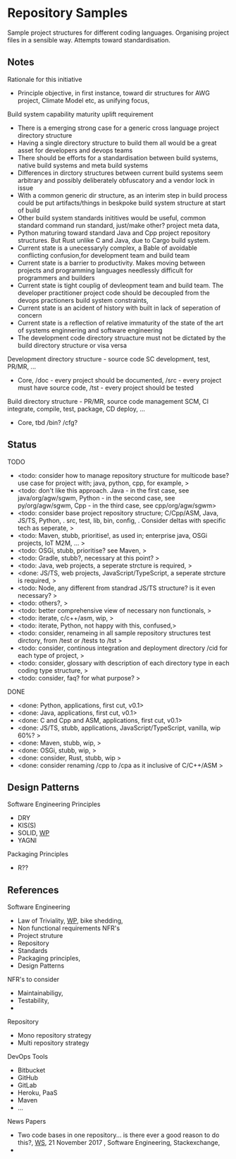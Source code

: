 # Repository Samples

Sample project structures for different coding languages. Organising project files in a sensible way. Attempts toward standardisation.


## Notes

Rationale for this initiative
* Principle objective, in first instance, toward dir structures for AWG project, Climate Model etc, as unifying focus, 

Build system capability maturity uplift requirement
* There is a emerging strong case for a generic cross language project directory structure
* Having a single directory structure to build them all would be a great asset for developers and devops teams
* There should be efforts for a standardisation between build systems, native build systems and meta build systems 
* Differences in dirctory structures between current build systems seem arbitrary and possibly deliberately obfuscatory and a vendor lock in issue
* With a common generic dir structure, as an interim step in build process could be put artifacts/things in beskpoke build system structure at start of build
* Other build system standards inititives would be useful, common standard command run standard, just/make other? project meta data, 
* Python maturing toward standard Java and Cpp project repository structures. But Rust unlike C and Java, due to Cargo build system.
* Current state is a unecessaryly complex, a Bable of avoidable conflicting confusion,for development team and build team 
* Current state is a barrier to productivity. Makes moving between projects and programming languages needlessly difficult for programmers and builders
* Current state is tight couplig of devleopment team and build team. The developer practitioner project code should be decoupled from the devops practioners build system constraints, 
* Current state is an acident of history with built in lack of seperation of concern 
* Current state is a reflection of relative immaturity of the state of the art of systems enginnering and software engineering 
* The development code directory struacture must not be dictated by the build directory structure or visa versa

Development directory structure - source code SC development, test, PR/MR, ...
* Core, /doc - every project should be documented, /src - every project must have source code, /tst - every project should be tested

Build directory structure - PR/MR, source code management SCM, CI integrate, compile, test, package, CD deploy, ...
* Core, tbd /bin? /cfg? 

## Status

TODO
* <todo: consider how to manage repository structure for multicode base? use case for project with; java, python, cpp, for example,  >
* <todo: don't like this approach. Java - in the first case, see java/org/agw/sgwm, Python - in the second case, see py/org/agw/sgwm, Cpp - in the third case, see cpp/org/agw/sgwm> 
* <todo: consider base project repository structure; C/Cpp/ASM, Java, JS/TS, Python, . src, test, lib, bin, config, . Consider deltas with specific tech as seperate, >
* <todo: Maven, stubb, prioritise!, as used in; enterprise java, OSGi projects, IoT M2M, ... >
* <todo: OSGi, stubb, prioritise? see Maven, >
* <todo: Gradle, stubb?, necessary at this point? >
* <todo: Java, web projects, a seperate strcture is required, >
* <done: JS/TS, web projects, JavaScript/TypeScript, a seperate strcture is required, >
* <todo: Node, any different from standrad JS/TS structure? is it even necessary? >
* <todo: others?, >
* <todo: better comprehensive view of necessary non functionals, >
* <todo: iterate, c/c++/asm, wip, >
* <todo: iterate, Python, not happy with this, confused,>
* <todo: consider, renameing in all sample repository structures test dirctory, from /test or /tests to /tst >
* <todo: consider, continous integration and deployment directory /cid for each type of project, >
* <todo: consider, glossary with description of each directory type in each coding type structure, >
* <todo: consider, faq? for what purpose? >

DONE
* <done: Python, applications, first cut, v0.1>
* <done: Java, applications, first cut, v0.1>
* <done: C and Cpp and ASM, applications, first cut, v0.1>
* <done: JS/TS, stubb, applications, JavaScript/TypeScript, vanilla, wip 60%? >
* <done: Maven, stubb, wip, >
* <done: OSGi, stubb, wip, >
* <done: consider, Rust, stubb, wip >
* <done: consider renaming /cpp to /cpa as it inclusive of C/C++/ASM >

## Design Patterns

Software Engineering Principles 
* DRY
* KIS(S)
* SOLID, [WP](https://en.wikipedia.org/wiki/SOLID)
* YAGNI

Packaging Principles
* R??

## References

Software Engineering 
* Law of Triviality, [WP](https://en.wikipedia.org/wiki/Law_of_triviality), bike shedding, 
* Non functional requirements NFR's
* Project struture
* Repository
* Standards
* Packaging principles,
* Design Patterns 

NFR's to consider
* Maintainabiligy, 
* Testability, 
* 

Repository
* Mono repository strategy
* Multi repository strategy

DevOps Tools
* Bitbucket
* GitHub
* GitLab
* Heroku,  PaaS
* Maven
* ...

News Papers
* Two code bases in one repository... is there ever a good reason to do this?, [WS](https://softwareengineering.stackexchange.com/questions/361048/two-code-bases-in-one-repository-is-there-ever-a-good-reason-to-do-this), 21 November 2017 , Software Engineering, Stackexchange,
* 
